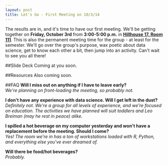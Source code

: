 ```yaml
---
layout: post
title: Let's Go - First Meeting on 10/3/14
---
```


The results are in, and it's time to have our first meeting. We'll be getting together on **Friday, October 3rd** from **3:00-5:00 p.m.** in **[Hillhouse 17, Room 111](http://map.yale.edu/map/#building:HLH17)**. This is also the permanent meeting time for the group - at least for the semester. We'll go over the group's purpose, wax poetic about data science, get to know each other a bit, then jump into an activity. Can't wait to see you all there!

##Slide Deck
Coming at you soon.

##Resources
Also coming soon.

##FAQ
**Will I miss out on anything if I have to leave early?**</br>
*We're planning on front-loading the meeting, so probably not.*

**I don't have any experience with data science. Will I get left in the dust?**</br>
*Definitely not. We're a group for all levels of experience, and we're focused on education. The activities we have planned will suit toddlers and Leo Breiman (may he rest in peace) alike.*

**I spilled a hot beverage on my computer yesterday and won't have a replacement before the meeting. Should I come?**</br>
*Yes! The room we're in has a ton of workstations loaded with R, Python, and everything else you've ever dreamed of.*

**Will there be food/hot beverages?**</br>
*Probably.*